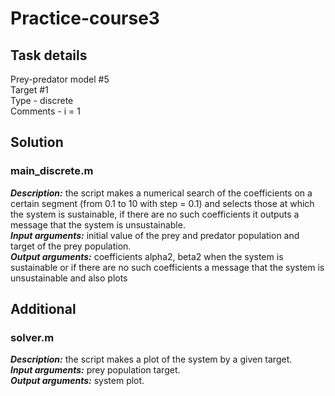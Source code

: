 # Practice-course3 
## Task details
Prey-predator model #5 \
Target #1 \
Type - discrete \
Comments - i = 1
## Solution
### main_discrete.m
***Description:*** the script makes a numerical search of the coefficients on a certain segment (from 0.1 to 10 with step = 0.1) and selects those at which the system is sustainable, if there are no such coefficients it outputs a message that the system is unsustainable. \
***Input arguments:*** initial value of the prey and predator population and target of the prey population. \
***Output arguments:*** coefficients alpha2, beta2 when the system is sustainable or if there are no such coefficients a message that the system is unsustainable and also plots
## Additional
### solver.m
***Description:*** the script makes a plot of the system by a given target. \
***Input arguments:*** prey population target. \
***Output arguments:*** system plot.
